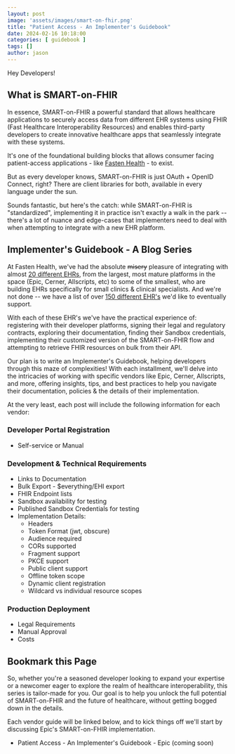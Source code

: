 ```yaml
---
layout: post
image: 'assets/images/smart-on-fhir.png'
title: "Patient Access - An Implementer's Guidebook"
date: 2024-02-16 10:18:00
categories: [ guidebook ]
tags: []
author: jason
---
```


Hey Developers!

## What is SMART-on-FHIR

In essence, SMART-on-FHIR a powerful standard that allows healthcare applications to securely access data 
from different EHR systems using FHIR (Fast Healthcare Interoperability Resources) and enables third-party
developers to create innovative healthcare apps that seamlessly integrate with these systems.

It's one of the foundational building blocks that allows consumer facing patient-access applications - 
like [Fasten Health](https://www.fastenhealth.com/) - to exist.

But as every developer knows, SMART-on-FHIR is just OAuth + OpenID Connect, right? There are client 
libraries for both, available in every language under the sun.

Sounds fantastic, but here's the catch: while SMART-on-FHIR is "standardized", implementing it in 
practice isn't exactly a walk in the park -- there's a lot of nuance and edge-cases that implementers 
need to deal with when attempting to integrate with a new EHR platform.

## Implementer's Guidebook - A Blog Series

At Fasten Health, we've had the absolute ~~misery~~ pleasure of integrating with almost 
[20 different EHRs](https://github.com/fastenhealth/fasten-sources/blob/main/PLATFORM_LIST.md), 
from the largest, most mature platforms in the space (Epic, Cerner, Allscripts, etc) to some of the 
smallest, who are building EHRs specifically for small clinics & clinical specialists. And we're not done 
-- we have a list of over [150 different EHR's](https://github.com/fastenhealth/fasten-sources/blob/main/PLATFORM_LIST.md) 
we'd like to eventually support.

With each of these EHR's we've have the practical experience of: registering with their developer 
platforms, signing their legal and regulatory contracts, exploring their documentation, finding 
their Sandbox credentials, implementing their customized version of the SMART-on-FHIR flow and 
attempting to retrieve FHIR resources on bulk from their API.

Our plan is to write an Implementer's Guidebook, helping developers through this maze of complexities! 
With each installment, we'll delve into the intricacies of working with specific vendors like Epic, 
Cerner, Allscripts, and more, offering insights, tips, and best practices to help you navigate their 
documentation, policies & the details of their implementation.

At the very least, each post will include the following information for each vendor:

### Developer Portal Registration
- Self-service or Manual

### Development & Technical Requirements
- Links to Documentation
- Bulk Export - $everything/EHI export
- FHIR Endpoint lists
- Sandbox availability for testing
- Published Sandbox Credentials for testing
- Implementation Details:
    - Headers
    - Token Format (jwt, obscure)
    - Audience required
    - CORs supported
    - Fragment support
    - PKCE support
    - Public client support
    - Offline token scope
    - Dynamic client registration
    - Wildcard vs individual resource scopes

### Production Deployment
- Legal Requirements
- Manual Approval
- Costs

## Bookmark this Page

So, whether you're a seasoned developer looking to expand your expertise or a newcomer eager to explore the realm of healthcare interoperability, this series is tailor-made for you. Our goal is to help you unlock the full potential of SMART-on-FHIR and the future of healthcare, without getting bogged down in the details.

Each vendor guide will be linked below, and to kick things off we'll start by discussing Epic's SMART-on-FHIR implementation.


- Patient Access - An Implementer's Guidebook - Epic (coming soon)
